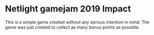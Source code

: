 # Netlight gamejam 2019 Impact

This is a simple game created without any serious intention in mind. 
The game was just created to collect as many bonus points as possible. 

